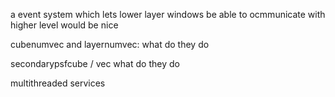 a event system which lets lower layer windows be able to ocmmunicate with higher level would be nice


cubenumvec and layernumvec: what do they do

secondarypsfcube / vec what do they do

multithreaded services





